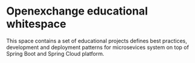 # Openexchange educational whitespace

This space contains a set of educational projects defines best practices, development and deployment patterns for microsevices system on top of Spring Boot and Spring Cloud platform. 

